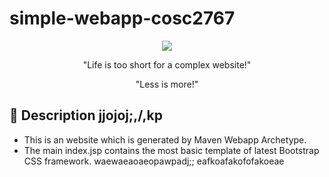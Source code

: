 # simple-webapp-cosc2767
<p align="center">
  <img src="https://i.imgur.com/0AkRiGb.png">
</p>

<p align="center">"Life is too short for a complex website!"</p>
<p align="center">"Less is more!"</p>


## 📖 Description jjojoj;,/,kp

- This is an website which is generated by Maven Webapp Archetype.
- The main index.jsp contains the most basic template of latest Bootstrap CSS framework.
waewaeaoaeopawpadj;;
eafkoafakofofakoeae
